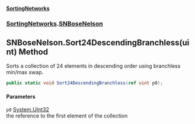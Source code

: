 #### [SortingNetworks](index.md 'index')
### [SortingNetworks](SortingNetworks.md 'SortingNetworks').[SNBoseNelson](SortingNetworks_SNBoseNelson.md 'SortingNetworks.SNBoseNelson')
## SNBoseNelson.Sort24DescendingBranchless(uint) Method
Sorts a collection of 24 elements in descending order using branchless min/max swap.  
```csharp
public static void Sort24DescendingBranchless(ref uint p0);
```
#### Parameters
<a name='SortingNetworks_SNBoseNelson_Sort24DescendingBranchless(uint)_p0'></a>
`p0` [System.UInt32](https://docs.microsoft.com/en-us/dotnet/api/System.UInt32 'System.UInt32')  
the reference to the first element of the collection
  
